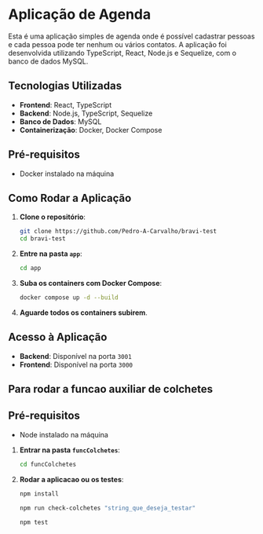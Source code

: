 # Aplicação de Agenda

Esta é uma aplicação simples de agenda onde é possível cadastrar pessoas e cada pessoa pode ter nenhum ou vários contatos. A aplicação foi desenvolvida utilizando TypeScript, React, Node.js e Sequelize, com o banco de dados MySQL.

## Tecnologias Utilizadas

- **Frontend**: React, TypeScript
- **Backend**: Node.js, TypeScript, Sequelize
- **Banco de Dados**: MySQL
- **Containerização**: Docker, Docker Compose

## Pré-requisitos

- Docker instalado na máquina

## Como Rodar a Aplicação

1. **Clone o repositório**:
    ```bash
    git clone https://github.com/Pedro-A-Carvalho/bravi-test
    cd bravi-test
    ```

2. **Entre na pasta `app`**:
    ```bash
    cd app
    ```

3. **Suba os containers com Docker Compose**:
    ```bash
    docker compose up -d --build
    ```

4. **Aguarde todos os containers subirem**.

## Acesso à Aplicação

- **Backend**: Disponível na porta `3001`
- **Frontend**: Disponível na porta `3000`

## Para rodar a funcao auxiliar de colchetes

## Pré-requisitos

- Node instalado na máquina

1. **Entrar na pasta `funcColchetes`**:
    ```bash
    cd funcColchetes
    ```

2. **Rodar a aplicacao ou os testes**:
    ```bash
    npm install
    ```
    ```bash
    npm run check-colchetes "string_que_deseja_testar"
    ```
    ```bash
    npm test
    ```
